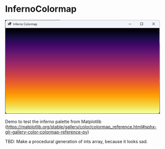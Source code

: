 # InfernoColormap

![InfernoColormap](/UserManual/imgstore/InfernoColormap.png)

Demo to test the inferno palette from Matplotlib (https://matplotlib.org/stable/gallery/color/colormap_reference.html#sphx-glr-gallery-color-colormap-reference-py)

TBD: Make a procedural generation of ints array, because it looks sad.

